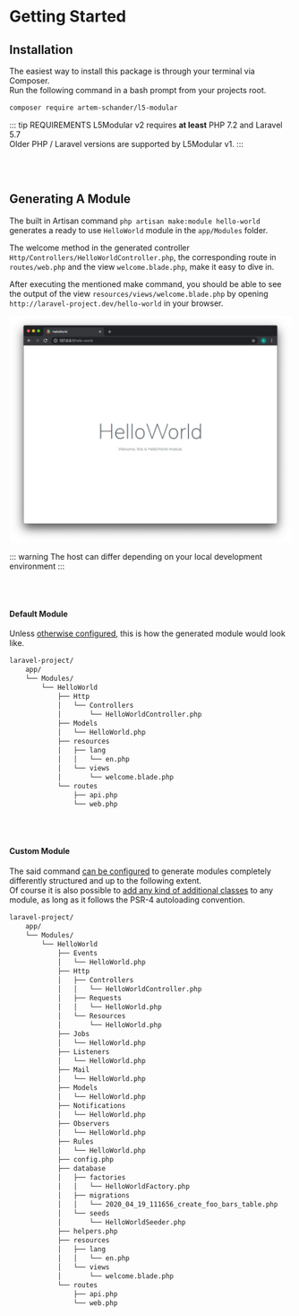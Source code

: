 # Getting Started

## Installation

The easiest way to install this package is through your terminal via Composer.  
Run the following command in a bash prompt from your projects root.
```bash
composer require artem-schander/l5-modular
```

::: tip REQUIREMENTS
L5Modular v2 requires **at least** PHP 7.2 and Laravel 5.7  
Older PHP / Laravel versions are supported by L5Modular v1.
:::

<br>
<br>

## Generating A Module

The built in Artisan command `php artisan make:module hello-world` generates a ready to use `HelloWorld` module in the `app/Modules` folder.  

The welcome method in the generated controller `Http/Controllers/HelloWorldController.php`, the corresponding route in `routes/web.php` and the view `welcome.blade.php`, make it easy to dive in.  

After executing the mentioned make command, you should be able to see the output of the view `resources/views/welcome.blade.php` by opening `http://laravel-project.dev/hello-world` in your browser.  

![welcome screen acreenshot](/assets/l5modular-screenshot.png)

::: warning
The host can differ depending on your local development environment
:::



<br>
<br>

#### Default Module

Unless [otherwise configured](/configuration/), this is how the generated module would look like.

```
laravel-project/
    app/
    └── Modules/
        └── HelloWorld
            ├── Http
            │   └── Controllers
            │       └── HelloWorldController.php
            ├── Models
            │   └── HelloWorld.php
            ├── resources
            │   ├── lang
            │   │   └── en.php
            │   └── views
            │       └── welcome.blade.php
            └── routes
                ├── api.php
                └── web.php
```

<br>
<br>

#### Custom Module

The said command [can be configured](/configuration/) to generate modules completely differently structured and up to the following extent.  
Of course it is also possible to [add any kind of additional classes](/usage/#loading-additional-classes/) to any module, as long as it follows the PSR-4 autoloading convention.

```
laravel-project/
    app/
    └── Modules/
        └── HelloWorld
            ├── Events
            │   └── HelloWorld.php
            ├── Http
            │   ├── Controllers
            │   │   └── HelloWorldController.php
            │   ├── Requests
            │   │   └── HelloWorld.php
            │   └── Resources
            │       └── HelloWorld.php
            ├── Jobs
            │   └── HelloWorld.php
            ├── Listeners
            │   └── HelloWorld.php
            ├── Mail
            │   └── HelloWorld.php
            ├── Models
            │   └── HelloWorld.php
            ├── Notifications
            │   └── HelloWorld.php
            ├── Observers
            │   └── HelloWorld.php
            ├── Rules
            │   └── HelloWorld.php
            ├── config.php
            ├── database
            │   ├── factories
            │   │   └── HelloWorldFactory.php
            │   ├── migrations
            │   │   └── 2020_04_19_111656_create_foo_bars_table.php
            │   └── seeds
            │       └── HelloWorldSeeder.php
            ├── helpers.php
            ├── resources
            │   ├── lang
            │   │   └── en.php
            │   └── views
            │       └── welcome.blade.php
            └── routes
                ├── api.php
                └── web.php
```
